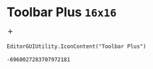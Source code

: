 # Toolbar Plus `16x16`
<img src="/img/Toolbar%20Plus.png" width=16 height=16>

``` CSharp
EditorGUIUtility.IconContent("Toolbar Plus")
```
```
-6960027283707972181
```
